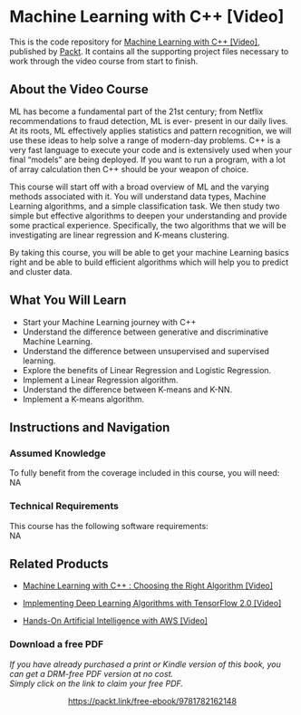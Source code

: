 


# Machine Learning with C++ [Video]
This is the code repository for [Machine Learning with C++ [Video]](https://www.packtpub.com/big-data-and-business-intelligence/machine-learning-c-video?utm_source=github&utm_medium=repository&utm_campaign=9781788477727), published by [Packt](https://www.packtpub.com/?utm_source=github). It contains all the supporting project files necessary to work through the video course from start to finish.
## About the Video Course
ML has become a fundamental part of the 21st century; from Netflix recommendations to fraud detection, ML is ever- present in our daily lives. At its roots, ML effectively applies statistics and pattern recognition, we will use these ideas to help solve a range of modern-day problems. C++ is a very fast language to execute your code and is extensively used when your final “models” are being deployed. If you want to run a program, with a lot of array calculation then C++ should be your weapon of choice. 

This course will start off with a broad overview of ML and the varying methods associated with it. You will understand data types, Machine Learning algorithms, and a simple classification task. We then study two simple but effective algorithms to deepen your understanding and provide some practical experience. Specifically, the two algorithms that we will be investigating are linear regression and K-means clustering.

By taking this course, you will be able to get your machine Learning basics right and be able to build efficient algorithms which will help you to predict and cluster data.

<H2>What You Will Learn</H2>
<DIV class=book-info-will-learn-text>
<UL>
<LI>Start your Machine Learning journey with C++ 
<LI>Understand the difference between generative and discriminative Machine Learning. 
<LI>Understand the difference between unsupervised and supervised learning. 
<LI>Explore the benefits of Linear Regression and Logistic Regression. 
<LI>Implement a Linear Regression algorithm. 
<LI>Understand the difference between K-means and K-NN. 
<LI>Implement a K-means algorithm. </LI></UL></DIV>

## Instructions and Navigation
### Assumed Knowledge
To fully benefit from the coverage included in this course, you will need:<br/>
NA
### Technical Requirements
This course has the following software requirements:<br/>
NA

## Related Products
* [Machine Learning with C++ : Choosing the Right Algorithm [Video]]()

* [Implementing Deep Learning Algorithms with TensorFlow 2.0 [Video]]()

* [Hands-On Artificial Intelligence with AWS [Video]]()

### Download a free PDF

 <i>If you have already purchased a print or Kindle version of this book, you can get a DRM-free PDF version at no cost.<br>Simply click on the link to claim your free PDF.</i>
<p align="center"> <a href="https://packt.link/free-ebook/9781782162148">https://packt.link/free-ebook/9781782162148 </a> </p>